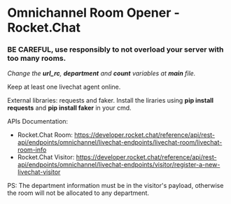 # Omnichannel Room Opener - Rocket.Chat

### **BE CAREFUL, use responsibly to not overload your server with too many rooms.**

*Change the **url_rc**, **department** and **count** variables at **main** file.*

Keep at least one livechat agent online.

External libraries: requests and faker.
Install the liraries using **pip install requests** and **pip install faker** in your cmd. 

APIs Documentation: 

- Rocket.Chat Room: https://developer.rocket.chat/reference/api/rest-api/endpoints/omnichannel/livechat-endpoints/livechat-room/livechat-room-info 
- Rocket.Chat Visitor: https://developer.rocket.chat/reference/api/rest-api/endpoints/omnichannel/livechat-endpoints/visitor/register-a-new-livechat-visitor

PS: The department information must be in the visitor's payload, otherwise the room will not be allocated to any department.

